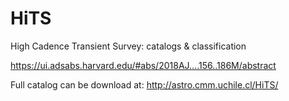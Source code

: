# HiTS
High Cadence Transient Survey: catalogs &amp; classification

https://ui.adsabs.harvard.edu/#abs/2018AJ....156..186M/abstract

Full catalog can be download at:
http://astro.cmm.uchile.cl/HiTS/
